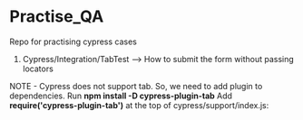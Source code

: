 # Practise_QA


Repo for practising cypress cases

1. Cypress/Integration/TabTest --> How to submit the form  without passing locators 


NOTE - Cypress does not support tab. So, we need to add plugin to dependencies. 
Run **npm install -D cypress-plugin-tab**
Add **require('cypress-plugin-tab')** at the top of cypress/support/index.js:


